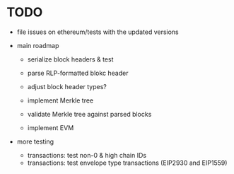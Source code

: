 # TODO

- file issues on ethereum/tests with the updated versions

- main roadmap
  - serialize block headers & test
  - parse RLP-formatted blokc header
  - adjust block header types?

  - implement Merkle tree
  - validate Merkle tree against parsed blocks
  - implement EVM

- more testing
  - transactions: test non-0 & high chain IDs
  - transactions: test envelope type transactions (EIP2930 and EIP1559)
